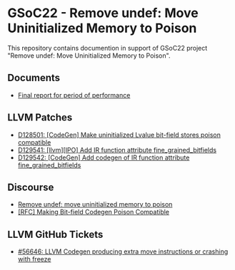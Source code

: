 # GSoC22 - Remove undef: Move Uninitialized Memory to Poison

This repository contains documention in support of GSoC22 project "Remove undef: Move Uninitialized Memory to Poison".

## Documents

* [Final report for period of performance](https://raw.githubusercontent.com/jmciver/gsoc22-documentation/master/GSoC_2022_LLVM_Final_Report.pdf)

## LLVM Patches

* [D128501: \[CodeGen\] Make uninitialized Lvalue bit-field stores poison compatible](https://reviews.llvm.org/D128501)
* [D129541: \[llvm\]\[IPO\] Add IR function attribute fine_grained_bitfields](https://reviews.llvm.org/D129541)
* [D129542: \[CodeGen\] Add codegen of IR function attribute fine\_grained\_bitfields](https://reviews.llvm.org/D129542)

## Discourse

* [Remove undef: move uninitialized memory to poison](https://discourse.llvm.org/t/remove-undef-move-uninitialized-memory-to-poison/61123)
* [\[RFC\] Making Bit-field Codegen Poison Compatible](https://discourse.llvm.org/t/rfc-making-bit-field-codegen-poison-compatible/63250)

## LLVM GitHub Tickets

* [\#56646: LLVM Codegen producing extra move instructions or crashing with freeze](https://github.com/llvm/llvm-project/issues/56646)
